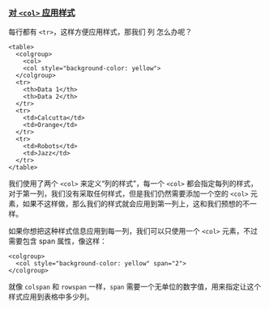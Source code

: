 ### [对 `<col>` 应用样式](https://developer.mozilla.org/zh-CN/docs/Learn/HTML/Tables/Basics#对_col_应用样式 "Permalink to 对 <col> 应用样式")

每行都有 `<tr>`，这样方便应用样式，那我们 列 怎么办呢？

```
<table>
  <colgroup>
    <col>
    <col style="background-color: yellow">
  </colgroup>
  <tr>
    <th>Data 1</th>
    <th>Data 2</th>
  </tr>
  <tr>
    <td>Calcutta</td>
    <td>Orange</td>
  </tr>
  <tr>
    <td>Robots</td>
    <td>Jazz</td>
  </tr>
</table>
```

我们使用了两个 `<col>` 来定义“列的样式”，每一个 `<col>` 都会指定每列的样式，对于第一列，我们没有采取任何样式，但是我们仍然需要添加一个空的 `<col>` 元素，如果不这样做，那么我们的样式就会应用到第一列上，这和我们预想的不一样。

如果你想把这种样式信息应用到每一列，我们可以只使用一个 `<col>` 元素，不过需要包含 span 属性，像这样：

```
<colgroup>
  <col style="background-color: yellow" span="2">
</colgroup>
```

就像 `colspan` 和 `rowspan` 一样，`span` 需要一个无单位的数字值，用来指定让这个样式应用到表格中多少列。